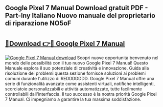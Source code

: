 ## Google Pixel 7 Manual Download gratuit PDF - Part-lny Italiano Nuovo manuale del proprietario di riparazione NO5oF

# <h2><a href="http://dfbdpm.blite.top/?on=Google+Pixel+7+Manual">🔗Download 👉🔴 Google Pixel 7 Manual</a></h2>

[![Google Pixel 7 Manual download](https://i.imgur.com/lujVjoI.png)](http://dfbdpm.blite.top/?on=Google+Pixel+7+Manual)
Scopri nuove opportunità benvenuto nel mondo delle possibilità con il tuo nuovo Google Pixel 7 Manual! Questo Manuale esplora il suo potenziale di creatività e innovazione. Guida alla risoluzione dei problemi questa sezione fornisce soluzioni ai problemi comuni durante l'utilizzo di REDDDDDDD. Google Pixel 7 Manual offre una serie di funzionalità avanzate come assistenti virtuali, notifiche intelligenti, scorciatoie personalizzabili e attività automatizzate, tutte facilmente controllabili dall'interfaccia. Il tuo successo è la nostra priorità Google Pixel 7 Manual. Ci impegniamo a garantire la tua massima soddisfazione.
